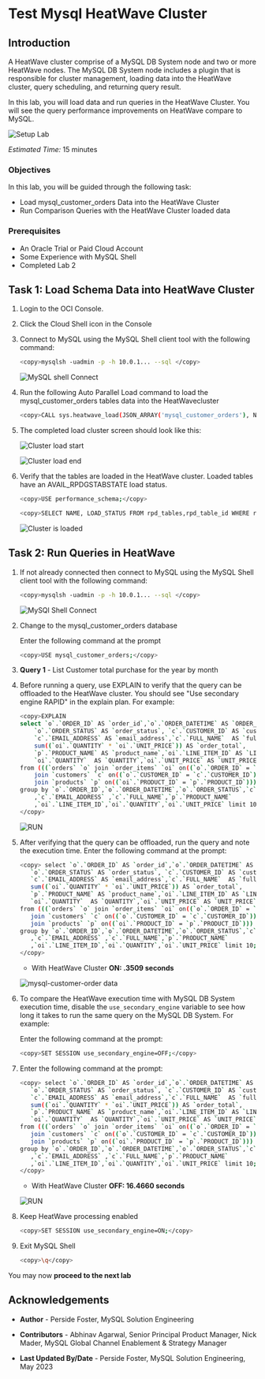 # Test Mysql HeatWave Cluster

## Introduction

A HeatWave cluster comprise of a MySQL DB System node and two or more HeatWave nodes. The MySQL DB System node includes a plugin that is responsible for cluster management, loading data into the HeatWave cluster, query scheduling, and returning query result.

In this lab, you will load data and run queries in the HeatWave Cluster. You will see the query performance improvements on HeatWave compare to MySQL.

![Setup Lab](./images/heatwave-lab-setup.png "heatwave lab setup ")

_Estimated Time:_ 15 minutes

### Objectives

In this lab, you will be guided through the following task:

- Load mysql\_customer\_orders Data into the HeatWave Cluster
- Run Comparison Queries  with the HeatWave Cluster loaded data

### Prerequisites

- An Oracle Trial or Paid Cloud Account
- Some Experience with MySQL Shell
- Completed Lab 2

## Task 1: Load Schema Data into HeatWave Cluster

1. Login to the OCI Console.
2. Click the Cloud Shell icon in the Console
3. Connect to MySQL using the MySQL Shell client tool with the following command:

    ```bash
    <copy>mysqlsh -uadmin -p -h 10.0.1... --sql </copy>
    ```

    ![MySQL shell Connect](./images/mysql-shell-login.png " mysql shell login")

4. Run the following Auto Parallel Load command to load the  mysql\_customer\_orders tables data into the HeatWavecluster

    ```bash
    <copy>CALL sys.heatwave_load(JSON_ARRAY('mysql_customer_orders'), NULL);</copy>
    ```

5. The completed load cluster screen should look like this:

    ![Cluster load start](./images/load-cluster-begin.png "load cluster begin")

    ![Cluster load end](./images/load-cluster-end.png "load cluster end")

6. Verify that the tables are loaded in the HeatWave cluster. Loaded tables have an AVAIL_RPDGSTABSTATE load status.

    ```bash
    <copy>USE performance_schema;</copy>
    ```

    ```bash
    <copy>SELECT NAME, LOAD_STATUS FROM rpd_tables,rpd_table_id WHERE rpd_tables.ID = rpd_table_id.ID;</copy>
    ```

    ![Cluster is loaded](./images/heatwave-loaded-data.png "heatwave loaded data")

## Task 2: Run Queries in HeatWave

1. If not already connected then connect to MySQL using the MySQL Shell client tool with the following command:

    ```bash
    <copy>mysqlsh -uadmin -p -h 10.0.1... --sql </copy>
    ```

    ![MySQl Shell Connect](./images/mysql-shell-login.png " mysql shell login")

2. Change to the mysql\_customer\_orders database

    Enter the following command at the prompt

    ```bash
    <copy>USE mysql_customer_orders;</copy>
    ```

3. **Query 1** - List Customer total purchase for the year by month

4. Before running a query, use EXPLAIN to verify that the query can be offloaded to the HeatWave cluster. You should see "Use secondary engine RAPID" in the explain plan. For example:

    ```bash
    <copy>EXPLAIN  
    select `o`.`ORDER_ID` AS `order_id`,`o`.`ORDER_DATETIME` AS `ORDER_DATETIME`,
	    `o`.`ORDER_STATUS` AS `order_status`, `c`.`CUSTOMER_ID` AS `customer_id`,
	    `c`.`EMAIL_ADDRESS` AS `email_address`,`c`.`FULL_NAME`  AS `full_name`,
	    sum((`oi`.`QUANTITY` * `oi`.`UNIT_PRICE`)) AS `order_total`,
	    `p`.`PRODUCT_NAME` AS `product_name`,`oi`.`LINE_ITEM_ID` AS `LINE_ITEM_ID`,
	    `oi`.`QUANTITY`  AS `QUANTITY`,`oi`.`UNIT_PRICE` AS `UNIT_PRICE` 
    from (((`orders` `o` join `order_items` `oi` on((`o`.`ORDER_ID` = `oi`.`ORDER_ID`))) 
	    join `customers` `c` on((`o`.`CUSTOMER_ID` = `c`.`CUSTOMER_ID`))) 
	    join `products` `p` on((`oi`.`PRODUCT_ID` = `p`.`PRODUCT_ID`))) 
    group by `o`.`ORDER_ID`,`o`.`ORDER_DATETIME`,`o`.`ORDER_STATUS`,`c`.`CUSTOMER_ID`
	    ,`c`.`EMAIL_ADDRESS` ,`c`.`FULL_NAME`,`p`.`PRODUCT_NAME`
        ,`oi`.`LINE_ITEM_ID`,`oi`.`QUANTITY`,`oi`.`UNIT_PRICE` limit 10;
    </copy>
    ```

    ![RUN](./images/mysql-customer-order-explain.png "mysql customer order explain")

5. After verifying that the query can be offloaded, run the query and note the execution time. Enter the following command at the prompt:

     ```bash
    <copy> select `o`.`ORDER_ID` AS `order_id`,`o`.`ORDER_DATETIME` AS `ORDER_DATETIME`,
	    `o`.`ORDER_STATUS` AS `order_status`, `c`.`CUSTOMER_ID` AS `customer_id`,
	    `c`.`EMAIL_ADDRESS` AS `email_address`,`c`.`FULL_NAME`  AS `full_name`,
	    sum((`oi`.`QUANTITY` * `oi`.`UNIT_PRICE`)) AS `order_total`,
	    `p`.`PRODUCT_NAME` AS `product_name`,`oi`.`LINE_ITEM_ID` AS `LINE_ITEM_ID`,
	    `oi`.`QUANTITY`  AS `QUANTITY`,`oi`.`UNIT_PRICE` AS `UNIT_PRICE` 
    from (((`orders` `o` join `order_items` `oi` on((`o`.`ORDER_ID` = `oi`.`ORDER_ID`))) 
	    join `customers` `c` on((`o`.`CUSTOMER_ID` = `c`.`CUSTOMER_ID`))) 
	    join `products` `p` on((`oi`.`PRODUCT_ID` = `p`.`PRODUCT_ID`))) 
    group by `o`.`ORDER_ID`,`o`.`ORDER_DATETIME`,`o`.`ORDER_STATUS`,`c`.`CUSTOMER_ID`
	    ,`c`.`EMAIL_ADDRESS` ,`c`.`FULL_NAME`,`p`.`PRODUCT_NAME`
        ,`oi`.`LINE_ITEM_ID`,`oi`.`QUANTITY`,`oi`.`UNIT_PRICE` limit 10;
    </copy>
    ```

    - With HeatWave Cluster **ON: .3509 seconds**

    ![mysql-customer-order data](./images/mysql-customer-order.png "mysql customer order ")

6. To compare the HeatWave execution time with MySQL DB System execution time, disable the `use_secondary_engine` variable to see how long it takes to run the same query on the MySQL DB System. For example:

    Enter the following command at the prompt:

     ```bash
    <copy>SET SESSION use_secondary_engine=OFF;</copy>
    ```

7. Enter the following command at the prompt:

     ```bash
    <copy> select `o`.`ORDER_ID` AS `order_id`,`o`.`ORDER_DATETIME` AS `ORDER_DATETIME`,
	    `o`.`ORDER_STATUS` AS `order_status`, `c`.`CUSTOMER_ID` AS `customer_id`,
	    `c`.`EMAIL_ADDRESS` AS `email_address`,`c`.`FULL_NAME`  AS `full_name`,
	    sum((`oi`.`QUANTITY` * `oi`.`UNIT_PRICE`)) AS `order_total`,
	    `p`.`PRODUCT_NAME` AS `product_name`,`oi`.`LINE_ITEM_ID` AS `LINE_ITEM_ID`,
	    `oi`.`QUANTITY`  AS `QUANTITY`,`oi`.`UNIT_PRICE` AS `UNIT_PRICE` 
    from (((`orders` `o` join `order_items` `oi` on((`o`.`ORDER_ID` = `oi`.`ORDER_ID`))) 
	    join `customers` `c` on((`o`.`CUSTOMER_ID` = `c`.`CUSTOMER_ID`))) 
	    join `products` `p` on((`oi`.`PRODUCT_ID` = `p`.`PRODUCT_ID`))) 
    group by `o`.`ORDER_ID`,`o`.`ORDER_DATETIME`,`o`.`ORDER_STATUS`,`c`.`CUSTOMER_ID`
	    ,`c`.`EMAIL_ADDRESS` ,`c`.`FULL_NAME`,`p`.`PRODUCT_NAME`
        ,`oi`.`LINE_ITEM_ID`,`oi`.`QUANTITY`,`oi`.`UNIT_PRICE` limit 10;
    </copy>
    ```

    - With HeatWave Cluster **OFF: 16.4660 seconds**

    ![RUN](./images/mysql-customer-order-nocluster.png "mysql customer order")

8. Keep HeatWave processing enabled

    ```bash
    <copy>SET SESSION use_secondary_engine=ON;</copy>
    ```

9. Exit MySQL Shell

      ```bash
      <copy>\q</copy>
      ```

You may now **proceed to the next lab**

## Acknowledgements

- **Author** - Perside Foster, MySQL Solution Engineering

- **Contributors** - Abhinav Agarwal, Senior Principal Product Manager, Nick Mader, MySQL Global Channel Enablement & Strategy Manager
- **Last Updated By/Date** - Perside Foster, MySQL Solution Engineering, May 2023
